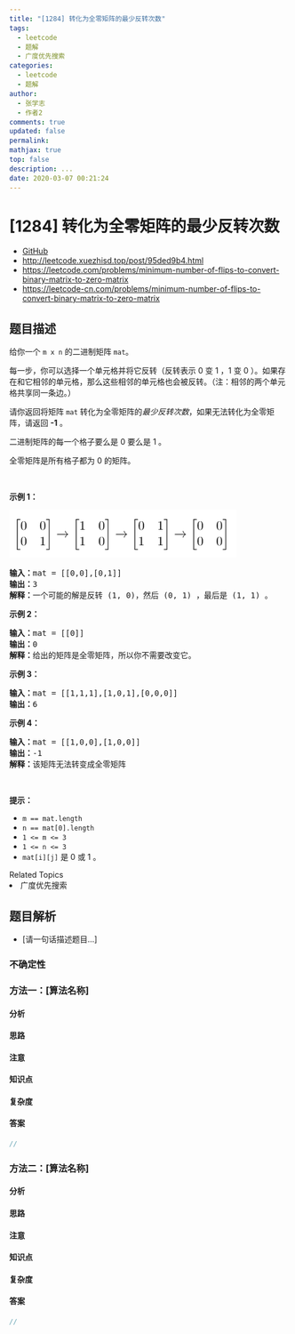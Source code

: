```yaml
---
title: "[1284] 转化为全零矩阵的最少反转次数"
tags:
  - leetcode
  - 题解
  - 广度优先搜索
categories:
  - leetcode
  - 题解
author:
  - 张学志
  - 作者2
comments: true
updated: false
permalink:
mathjax: true
top: false
description: ...
date: 2020-03-07 00:21:24
---
```



# [1284] 转化为全零矩阵的最少反转次数
* [GitHub](https://github.com/algoboy101/LeetCodeCrowdsource/tree/master/_posts/QA/%5B1284%5D%20%E8%BD%AC%E5%8C%96%E4%B8%BA%E5%85%A8%E9%9B%B6%E7%9F%A9%E9%98%B5%E7%9A%84%E6%9C%80%E5%B0%91%E5%8F%8D%E8%BD%AC%E6%AC%A1%E6%95%B0.md)
* http://leetcode.xuezhisd.top/post/95ded9b4.html
* https://leetcode.com/problems/minimum-number-of-flips-to-convert-binary-matrix-to-zero-matrix
* https://leetcode-cn.com/problems/minimum-number-of-flips-to-convert-binary-matrix-to-zero-matrix


## 题目描述

<p>给你一个&nbsp;<code>m x n</code>&nbsp;的二进制矩阵&nbsp;<code>mat</code>。</p>

<p>每一步，你可以选择一个单元格并将它反转（反转表示 0 变 1 ，1 变 0 ）。如果存在和它相邻的单元格，那么这些相邻的单元格也会被反转。（注：相邻的两个单元格共享同一条边。）</p>

<p>请你返回将矩阵&nbsp;<code>mat</code> 转化为全零矩阵的<em>最少反转次数</em>，如果无法转化为全零矩阵，请返回&nbsp;<strong>-1</strong>&nbsp;。</p>

<p>二进制矩阵的每一个格子要么是 0 要么是 1 。</p>

<p>全零矩阵是所有格子都为 0 的矩阵。</p>

<p>&nbsp;</p>

<p><strong>示例&nbsp;1：</strong></p>

<p><img alt="" src="https://raw.githubusercontent.com/algoboy101/LeetCodeCrowdsource/master/imgs/matrix.png" style="height: 86px; width: 409px;"></p>

<pre><strong>输入：</strong>mat = [[0,0],[0,1]]
<strong>输出：</strong>3
<strong>解释：</strong>一个可能的解是反转 (1, 0)，然后 (0, 1) ，最后是 (1, 1) 。
</pre>

<p><strong>示例 2：</strong></p>

<pre><strong>输入：</strong>mat = [[0]]
<strong>输出：</strong>0
<strong>解释：</strong>给出的矩阵是全零矩阵，所以你不需要改变它。
</pre>

<p><strong>示例 3：</strong></p>

<pre><strong>输入：</strong>mat = [[1,1,1],[1,0,1],[0,0,0]]
<strong>输出：</strong>6
</pre>

<p><strong>示例 4：</strong></p>

<pre><strong>输入：</strong>mat = [[1,0,0],[1,0,0]]
<strong>输出：</strong>-1
<strong>解释：</strong>该矩阵无法转变成全零矩阵
</pre>

<p>&nbsp;</p>

<p><strong>提示：</strong></p>

<ul>
	<li><code>m ==&nbsp;mat.length</code></li>
	<li><code>n ==&nbsp;mat[0].length</code></li>
	<li><code>1 &lt;= m&nbsp;&lt;= 3</code></li>
	<li><code>1 &lt;= n&nbsp;&lt;= 3</code></li>
	<li><code>mat[i][j]</code>&nbsp;是 0 或 1 。</li>
</ul>
<div><div>Related Topics</div><div><li>广度优先搜索</li></div></div>


## 题目解析
* [请一句话描述题目...]

### 不确定性


### 方法一：[算法名称]

#### 分析

#### 思路

#### 注意

#### 知识点

#### 复杂度

#### 答案

```cpp
//
```


### 方法二：[算法名称]

#### 分析

#### 思路

#### 注意

#### 知识点

#### 复杂度

#### 答案

```cpp
//
```


